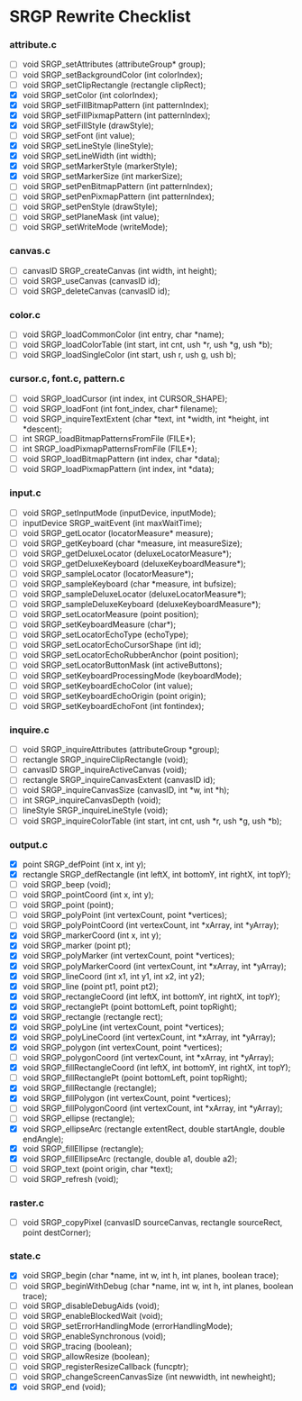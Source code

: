 # SRGP Rewrite Checklist

### attribute.c
- [ ] void SRGP_setAttributes (attributeGroup* group);
- [ ] void SRGP_setBackgroundColor (int colorIndex);
- [ ] void SRGP_setClipRectangle (rectangle clipRect);
- [x] void SRGP_setColor (int colorIndex);
- [x] void SRGP_setFillBitmapPattern (int patternIndex);
- [x] void SRGP_setFillPixmapPattern (int patternIndex);
- [x] void SRGP_setFillStyle (drawStyle);
- [ ] void SRGP_setFont (int value);
- [x] void SRGP_setLineStyle (lineStyle);
- [x] void SRGP_setLineWidth (int width);
- [x] void SRGP_setMarkerStyle (markerStyle);
- [x] void SRGP_setMarkerSize (int markerSize);
- [ ] void SRGP_setPenBitmapPattern (int patternIndex);
- [ ] void SRGP_setPenPixmapPattern (int patternIndex);
- [ ] void SRGP_setPenStyle (drawStyle);
- [ ] void SRGP_setPlaneMask (int value);
- [ ] void SRGP_setWriteMode (writeMode);

### canvas.c
- [ ] canvasID SRGP_createCanvas (int width, int height);
- [ ] void SRGP_useCanvas (canvasID id);
- [ ] void SRGP_deleteCanvas (canvasID id);

### color.c
- [ ] void SRGP_loadCommonColor (int entry, char *name);
- [ ] void SRGP_loadColorTable (int start, int cnt, ush *r, ush *g, ush *b);
- [ ] void SRGP_loadSingleColor (int start, ush r, ush g, ush b);

### cursor.c, font.c, pattern.c
- [ ] void SRGP_loadCursor (int index, int CURSOR_SHAPE);
- [ ] void SRGP_loadFont (int font_index, char* filename);
- [ ] void SRGP_inquireTextExtent (char *text, int *width, int *height, int *descent);
- [ ] int SRGP_loadBitmapPatternsFromFile (FILE*);
- [ ] int SRGP_loadPixmapPatternsFromFile (FILE*);
- [ ] void SRGP_loadBitmapPattern (int index, char *data);
- [ ] void SRGP_loadPixmapPattern (int index, int *data);

### input.c
- [ ] void SRGP_setInputMode (inputDevice, inputMode);
- [ ] inputDevice SRGP_waitEvent (int maxWaitTime);
- [ ] void SRGP_getLocator (locatorMeasure* measure);
- [ ] void SRGP_getKeyboard (char *measure, int measureSize);
- [ ] void SRGP_getDeluxeLocator (deluxeLocatorMeasure*);
- [ ] void SRGP_getDeluxeKeyboard (deluxeKeyboardMeasure*);
- [ ] void SRGP_sampleLocator (locatorMeasure*);
- [ ] void SRGP_sampleKeyboard (char *measure, int bufsize);
- [ ] void SRGP_sampleDeluxeLocator (deluxeLocatorMeasure*);
- [ ] void SRGP_sampleDeluxeKeyboard (deluxeKeyboardMeasure*);
- [ ] void SRGP_setLocatorMeasure (point position);
- [ ] void SRGP_setKeyboardMeasure (char*);
- [ ] void SRGP_setLocatorEchoType (echoType);
- [ ] void SRGP_setLocatorEchoCursorShape (int id);
- [ ] void SRGP_setLocatorEchoRubberAnchor (point position);
- [ ] void SRGP_setLocatorButtonMask (int activeButtons);
- [ ] void SRGP_setKeyboardProcessingMode (keyboardMode);
- [ ] void SRGP_setKeyboardEchoColor (int value);
- [ ] void SRGP_setKeyboardEchoOrigin (point origin);
- [ ] void SRGP_setKeyboardEchoFont (int fontindex);

### inquire.c
- [ ] void SRGP_inquireAttributes (attributeGroup *group);
- [ ] rectangle SRGP_inquireClipRectangle (void);
- [ ] canvasID SRGP_inquireActiveCanvas (void);
- [ ] rectangle SRGP_inquireCanvasExtent (canvasID id);
- [ ] void SRGP_inquireCanvasSize (canvasID, int *w, int *h);
- [ ] int SRGP_inquireCanvasDepth (void);
- [ ] lineStyle SRGP_inquireLineStyle (void);
- [ ] void SRGP_inquireColorTable (int start, int cnt, ush *r, ush *g, ush *b);

### output.c
- [x] point SRGP_defPoint (int x, int y);
- [x] rectangle SRGP_defRectangle (int leftX, int bottomY, int rightX, int topY);
- [ ] void SRGP_beep (void);
- [ ] void SRGP_pointCoord (int x, int y);
- [ ] void SRGP_point (point);
- [ ] void SRGP_polyPoint (int vertexCount, point *vertices);
- [ ] void SRGP_polyPointCoord (int vertexCount, int *xArray, int *yArray);
- [x] void SRGP_markerCoord (int x, int y);
- [x] void SRGP_marker (point pt);
- [x] void SRGP_polyMarker (int vertexCount, point *vertices);
- [x] void SRGP_polyMarkerCoord (int vertexCount, int *xArray, int *yArray);
- [x] void SRGP_lineCoord (int x1, int y1, int x2, int y2);
- [x] void SRGP_line (point pt1, point pt2);
- [x] void SRGP_rectangleCoord (int leftX, int bottomY, int rightX, int topY);
- [x] void SRGP_rectanglePt (point bottomLeft, point topRight);
- [x] void SRGP_rectangle (rectangle rect);
- [x] void SRGP_polyLine (int vertexCount, point *vertices);
- [x] void SRGP_polyLineCoord (int vertexCount, int *xArray, int *yArray);
- [x] void SRGP_polygon (int vertexCount, point *vertices);
- [ ] void SRGP_polygonCoord (int vertexCount, int *xArray, int *yArray);
- [x] void SRGP_fillRectangleCoord (int leftX, int bottomY, int rightX, int topY);
- [ ] void SRGP_fillRectanglePt (point bottomLeft, point topRight);
- [x] void SRGP_fillRectangle (rectangle);
- [x] void SRGP_fillPolygon (int vertexCount, point *vertices);
- [ ] void SRGP_fillPolygonCoord (int vertexCount, int *xArray, int *yArray);
- [ ] void SRGP_ellipse (rectangle);
- [x] void SRGP_ellipseArc (rectangle extentRect, double startAngle, double endAngle);
- [x] void SRGP_fillEllipse (rectangle);
- [x] void SRGP_fillEllipseArc (rectangle, double a1, double a2);
- [ ] void SRGP_text (point origin, char *text);
- [ ] void SRGP_refresh (void);

### raster.c
- [ ] void SRGP_copyPixel (canvasID sourceCanvas, rectangle sourceRect, point destCorner);

### state.c
- [x] void SRGP_begin (char *name, int w, int h, int planes, boolean trace);
- [ ] void SRGP_beginWithDebug (char *name, int w, int h, int planes, boolean trace);
- [ ] void SRGP_disableDebugAids (void);
- [ ] void SRGP_enableBlockedWait (void);
- [ ] void SRGP_setErrorHandlingMode (errorHandlingMode);
- [ ] void SRGP_enableSynchronous (void);
- [ ] void SRGP_tracing (boolean);
- [ ] void SRGP_allowResize (boolean);
- [ ] void SRGP_registerResizeCallback (funcptr);
- [ ] void SRGP_changeScreenCanvasSize (int newwidth, int newheight);
- [x] void SRGP_end (void);
